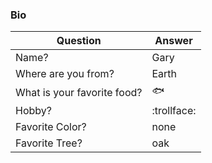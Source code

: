 ### Bio

Question | Answer
------------ | ----------
Name? | Gary
Where are you from? | Earth
What is your favorite food? | :fish:
Hobby? | :trollface: 
Favorite Color? | none
Favorite Tree? | oak

